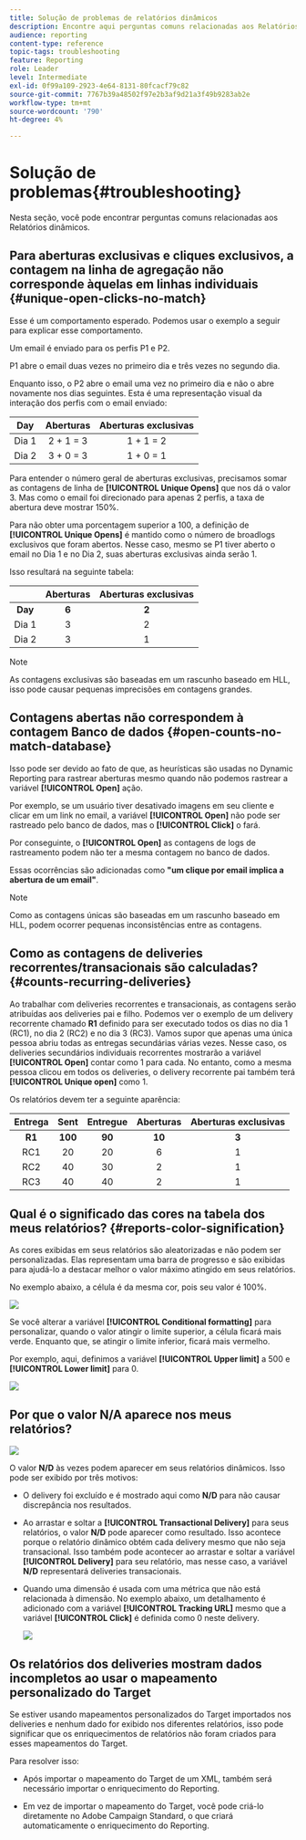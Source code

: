```yaml
---
title: Solução de problemas de relatórios dinâmicos
description: Encontre aqui perguntas comuns relacionadas aos Relatórios dinâmicos.
audience: reporting
content-type: reference
topic-tags: troubleshooting
feature: Reporting
role: Leader
level: Intermediate
exl-id: 0f99a109-2923-4e64-8131-80fcacf79c82
source-git-commit: 7767b39a48502f97e2b3af9d21a3f49b9283ab2e
workflow-type: tm+mt
source-wordcount: '790'
ht-degree: 4%

---
```


# Solução de problemas{#troubleshooting}

Nesta seção, você pode encontrar perguntas comuns relacionadas aos Relatórios dinâmicos.

## Para aberturas exclusivas e cliques exclusivos, a contagem na linha de agregação não corresponde àquelas em linhas individuais {#unique-open-clicks-no-match}

Esse é um comportamento esperado.
Podemos usar o exemplo a seguir para explicar esse comportamento.

Um email é enviado para os perfis P1 e P2.

P1 abre o email duas vezes no primeiro dia e três vezes no segundo dia.

Enquanto isso, o P2 abre o email uma vez no primeiro dia e não o abre novamente nos dias seguintes.
Esta é uma representação visual da interação dos perfis com o email enviado:

<table> 
 <thead> 
  <tr> 
   <th align="center"> <strong>Day</strong> <br /> </th> 
   <th align="center"> <strong>Aberturas</strong> <br /> </th> 
   <th align="center"> <strong>Aberturas exclusivas</strong> <br /> </th> 
  </tr> 
 </thead> 
 <tbody> 
  <tr> 
   <td align="center"> Dia 1<br /> </td> 
   <td align="center"> 2 + 1 = 3<br /> </td> 
   <td align="center"> 1 + 1 = 2<br /> </td> 
  </tr> 
  <tr> 
   <td align="center"> Dia 2<br /> </td> 
   <td align="center"> 3 + 0 = 3<br /> </td> 
   <td align="center"> 1 + 0 = 1<br /> </td> 
  </tr>
 </tbody> 
</table>

Para entender o número geral de aberturas exclusivas, precisamos somar as contagens de linha de **[!UICONTROL Unique Opens]** que nos dá o valor 3. Mas como o email foi direcionado para apenas 2 perfis, a taxa de abertura deve mostrar 150%.

Para não obter uma porcentagem superior a 100, a definição de **[!UICONTROL Unique Opens]** é mantido como o número de broadlogs exclusivos que foram abertos. Nesse caso, mesmo se P1 tiver aberto o email no Dia 1 e no Dia 2, suas aberturas exclusivas ainda serão 1.

Isso resultará na seguinte tabela:

<table> 
 <thead> 
  <tr> 
   <th align="center"> <strong></strong> <br /> </th> 
   <th align="center"> <strong>Aberturas</strong> <br /> </th> 
   <th align="center"> <strong>Aberturas exclusivas</strong> <br /> </th> 
  </tr> 
 </thead> 
 <tbody> 
  <tr> 
   <td align="center"> <strong> Day </strong><br /> </td> 
   <td align="center"> <strong> 6 </strong><br /> </td> 
   <td align="center"> <strong> 2</strong><br /> </td>
  </tr> 
  <tr> 
   <td align="center"> Dia 1<br /> </td> 
   <td align="center"> 3<br /> </td> 
   <td align="center"> 2<br /> </td>
  </tr> 
  <tr> 
   <td align="center"> Dia 2<br /> </td> 
   <td align="center"> 3<br /> </td> 
   <td align="center"> 1<br /> </td> 
  </tr> 
 </tbody> 
</table>

>[!NOTE]
>
>As contagens exclusivas são baseadas em um rascunho baseado em HLL, isso pode causar pequenas imprecisões em contagens grandes.

## Contagens abertas não correspondem à contagem Banco de dados {#open-counts-no-match-database}

Isso pode ser devido ao fato de que, as heurísticas são usadas no Dynamic Reporting para rastrear aberturas mesmo quando não podemos rastrear a variável **[!UICONTROL Open]** ação.

Por exemplo, se um usuário tiver desativado imagens em seu cliente e clicar em um link no email, a variável **[!UICONTROL Open]** não pode ser rastreado pelo banco de dados, mas o **[!UICONTROL Click]** o fará.

Por conseguinte, o **[!UICONTROL Open]** as contagens de logs de rastreamento podem não ter a mesma contagem no banco de dados.

Essas ocorrências são adicionadas como **&quot;um clique por email implica a abertura de um email&quot;**.

>[!NOTE]
>
>Como as contagens únicas são baseadas em um rascunho baseado em HLL, podem ocorrer pequenas inconsistências entre as contagens.

## Como as contagens de deliveries recorrentes/transacionais são calculadas? {#counts-recurring-deliveries}

Ao trabalhar com deliveries recorrentes e transacionais, as contagens serão atribuídas aos deliveries pai e filho.
Podemos ver o exemplo de um delivery recorrente chamado **R1** definido para ser executado todos os dias no dia 1 (RC1), no dia 2 (RC2) e no dia 3 (RC3).
Vamos supor que apenas uma única pessoa abriu todas as entregas secundárias várias vezes. Nesse caso, os deliveries secundários individuais recorrentes mostrarão a variável **[!UICONTROL Open]** contar como 1 para cada.
No entanto, como a mesma pessoa clicou em todos os deliveries, o delivery recorrente pai também terá **[!UICONTROL Unique open]** como 1.

Os relatórios devem ter a seguinte aparência:

<table> 
 <thead> 
  <tr> 
   <th align="center"> <strong>Entrega</strong> <br /> </th> 
   <th align="center"> <strong>Sent</strong> <br /> </th> 
   <th align="center"> <strong>Entregue</strong> <br /> </th>
   <th align="center"> <strong>Aberturas</strong> <br /> </th> 
   <th align="center"> <strong>Aberturas exclusivas</strong> <br /> </th>
  </tr> 
 </thead> 
 <tbody> 
  <tr> 
   <td align="center"> <strong>R1</strong><br/> </td> 
   <td align="center"> <strong>100</strong><br/> </td> 
   <td align="center"> <strong>90</strong><br/> </td> 
   <td align="center"> <strong>10</strong><br/> </td> 
   <td align="center"> <strong>3</strong><br/> </td> 
  </tr> 
  <tr> 
   <td align="center"> RC1<br/> </td> 
   <td align="center"> 20<br /> </td> 
   <td align="center"> 20<br /> </td> 
   <td align="center"> 6<br /> </td> 
   <td align="center"> 1<br /> </td> 
  </tr>
    <tr> 
   <td align="center"> RC2<br /> </td> 
   <td align="center"> 40<br /> </td> 
   <td align="center"> 30<br /> </td> 
   <td align="center"> 2<br /> </td> 
   <td align="center"> 1<br /> </td> 
  </tr> 
    <tr> 
   <td align="center"> RC3<br /> </td> 
   <td align="center"> 40<br /> </td> 
   <td align="center"> 40<br /> </td> 
   <td align="center"> 2<br /> </td> 
   <td align="center"> 1<br /> </td> 
  </tr> 
 </tbody> 
</table>

## Qual é o significado das cores na tabela dos meus relatórios? {#reports-color-signification}

As cores exibidas em seus relatórios são aleatorizadas e não podem ser personalizadas. Elas representam uma barra de progresso e são exibidas para ajudá-lo a destacar melhor o valor máximo atingido em seus relatórios.

No exemplo abaixo, a célula é da mesma cor, pois seu valor é 100%.

![](assets/troubleshooting_1.png)

Se você alterar a variável **[!UICONTROL Conditional formatting]** para personalizar, quando o valor atingir o limite superior, a célula ficará mais verde. Enquanto que, se atingir o limite inferior, ficará mais vermelho.

Por exemplo, aqui, definimos a variável **[!UICONTROL Upper limit]** a 500 e **[!UICONTROL Lower limit]** para 0.

![](assets/troubleshooting_2.png)

## Por que o valor N/A aparece nos meus relatórios?

![](assets/troubleshooting_3.png)

O valor **N/D** às vezes podem aparecer em seus relatórios dinâmicos. Isso pode ser exibido por três motivos:

* O delivery foi excluído e é mostrado aqui como **N/D** para não causar discrepância nos resultados.
* Ao arrastar e soltar a **[!UICONTROL Transactional Delivery]** para seus relatórios, o valor **N/D** pode aparecer como resultado. Isso acontece porque o relatório dinâmico obtém cada delivery mesmo que não seja transacional. Isso também pode acontecer ao arrastar e soltar a variável **[!UICONTROL Delivery]** para seu relatório, mas nesse caso, a variável **N/D** representará deliveries transacionais.
* Quando uma dimensão é usada com uma métrica que não está relacionada à dimensão. No exemplo abaixo, um detalhamento é adicionado com a variável **[!UICONTROL Tracking URL]** mesmo que a variável **[!UICONTROL Click]** é definida como 0 neste delivery.

   ![](assets/troubleshooting_4.png)

## Os relatórios dos deliveries mostram dados incompletos ao usar o mapeamento personalizado do Target

Se estiver usando mapeamentos personalizados do Target importados nos deliveries e nenhum dado for exibido nos diferentes relatórios, isso pode significar que os enriquecimentos de relatórios não foram criados para esses mapeamentos do Target.

Para resolver isso:

* Após importar o mapeamento do Target de um XML, também será necessário importar o enriquecimento do Reporting.

* Em vez de importar o mapeamento do Target, você pode criá-lo diretamente no Adobe Campaign Standard, o que criará automaticamente o enriquecimento do Reporting.
